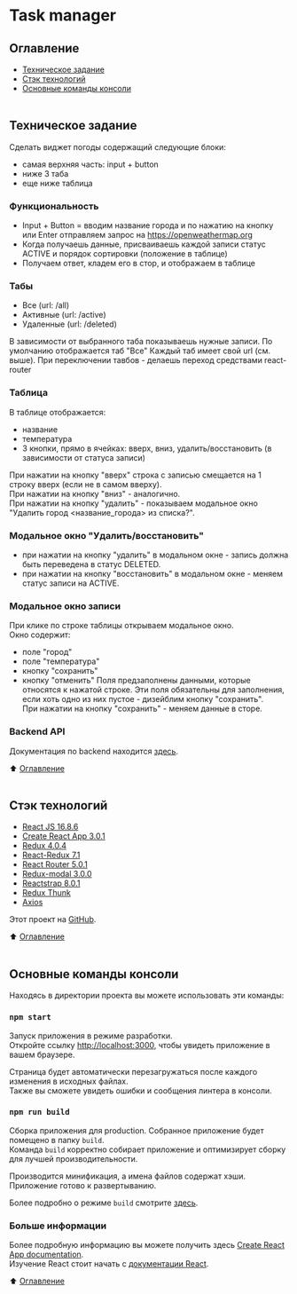 # Task manager

<a name="table_of_contents"></a>
## Оглавление ##
- [Техническое задание](#ru_task)
- [Стэк технологий](#ru_stack)
- [Основные команды консоли](#ru_commands)<br><br>


<a name="ru_task"></a>
## Техническое задание ##
Сделать виджет погоды содержащий следующие блоки:
- самая верхняя часть: input + button
- ниже 3 таба
- еще ниже таблица

### Функциональность ###
- Input + Button = вводим название города и по нажатию на кнопку или Enter отправляем запрос на https://openweathermap.org 
- Когда получаешь данные, присваиваешь каждой записи статус ACTIVE и порядок сортировки (положение в таблице)
- Получаем ответ, кладем его в стор, и отображаем в таблице

### Табы ###
- Все (url: /all)
- Активные (url: /active)
- Удаленные (url: /deleted) 

В зависимости от выбранного таба показываешь нужные записи.
По умолчанию отображается таб "Все"
Каждый таб имеет свой url (см. выше). 
При переключении тавбов - делаешь переход средствами react-router


### Таблица ###
В таблице отображается: 
- название
- температура 
- 3 кнопки, прямо в ячейках: вверх, вниз, удалить/восстановить (в зависимости от статуса записи)

При нажатии на кнопку "вверх" строка с записью смещается на 1 строку вверх (если не в самом вверху).<br> 
При нажатии на кнопку "вниз" - аналогично.<br>
При нажатии на кнопку "удалить" - показываем модальное окно "Удалить город <название_города> из списка?".<br>


### Модальное окно "Удалить/восстановить" ###
- при нажатии на кнопку "удалить" в модальном окне - запись должна быть переведена в статус DELETED.<br> 
- при нажатии на кнопку "восстановить" в модальном окне - меняем статус записи на ACTIVE.<br>


### Модальное окно записи ###
При клике по строке таблицы открываем модальное окно.<br> 
Окно содержит: 
  - поле "город"
  - поле "температура"
  - кнопку "сохранить"
  - кнопку "отменить"
Поля предзаполнены данными, которые относятся к нажатой строке. Эти поля обязательны для заполнения, если хоть одно из них пустое - дизейблим кнопку "сохранить".<br>
При нажатии на кнопку "сохранить" - меняем данные в сторе.<br>  

### Backend API ###
Документация по backend находится [здесь](https://openweathermap.org/).

:arrow_up: [Оглавление](#table_of_contents)<br><br> 

<a name="ru_stack"></a>
## Стэк технологий ##
- [React JS 16.8.6](https://ru.reactjs.org/)
- [Create React App 3.0.1](https://github.com/facebook/create-react-app)
- [Redux 4.0.4](https://redux.js.org/)
- [React-Redux 7.1](https://github.com/reduxjs/react-redux/)
- [React Router 5.0.1](https://github.com/ReactTraining/react-router)
- [Redux-modal 3.0.0](https://github.com/yesmeck/redux-modal) 
- [Reactstrap 8.0.1](https://www.npmjs.com/package/reactstrap)
- [Redux Thunk](https://github.com/reduxjs/redux-thunk)
- [Axios](https://github.com/axios/axios#readme)
          
Этот проект на [GitHub](https://github.com/Legmo/weather_widget).
   
:arrow_up: [Оглавление](#table_of_contents)<br><br>   

<a name="ru_commands"></a>
## Основные команды консоли ##
Находясь в директории проекта вы можете использовать эти команды:

### `npm start` ##

Запуск приложения в режиме разработки.<br>
Откройте ссылку [http://localhost:3000](http://localhost:3000), чтобы увидеть приложение в вашем браузере.

Страница будет автоматически перезагружаться после каждого изменения в исходных файлах.<br>
Также вы сможете увидеть ошибки и сообщения линтера в консоли.

### `npm run build` ##

Сборка приложения для production. Собранное приложение будет помещено в папку `build`.<br>
Команда `build` корректно собирает приложение и оптимизирует сборку для лучшей производительности.

Производится минификация, а имена файлов содержат хэши. <br>
Приложение готово к развертыванию.

Более подробно о режиме `build` смотрите [здесь](https://facebook.github.io/create-react-app/docs/deployment).

### Больше информации ##

Более подробную информацию вы можете получить здесь [Create React App documentation](https://facebook.github.io/create-react-app/docs/getting-started).<br>
Изучение React стоит начать с [документации React](https://ru.reactjs.org/).
   
:arrow_up: [Оглавление](#table_of_contents)<br><br>